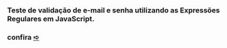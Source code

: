 <h3> Teste de validação de e-mail e senha utilizando as Expressões Regulares em JavaScript. <h3>
<p> confira <a href="https://isabellabispo.github.io/validation/"> ➪ </a> </p>
